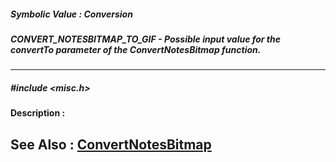 ##### Symbolic Value : Conversion
##### CONVERT_NOTESBITMAP_TO_GIF - Possible input value for the convertTo parameter of the ConvertNotesBitmap function. 
---
##### #include <misc.h>
**Description :**

**See Also :**
[ConvertNotesBitmap](D:/md_files/ConvertNotesBitmap.md)
---
